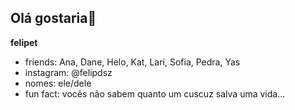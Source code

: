 ## Olá gostaria👋

**felipet**

-    friends: Ana, Dane, Helo, Kat, Lari, Sofia, Pedra, Yas
-    instagram: @felipdsz
-    nomes: ele/dele
-    fun fact: vocês não sabem quanto um cuscuz salva uma vida...
